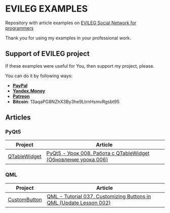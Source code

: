 # EVILEG EXAMPLES

Repository with article examples on [EVILEG Social Network for programmers](https://evileg.com)

Thank you for using my examples in your professional work.

## Support of EVILEG project

If these examples were useful for You, then support my project, please.

You can do it by following ways:

* **[PayPal](https://www.paypal.me/legotckoi)**
* **[Yandex.Money](https://money.yandex.ru/to/410011306906193)**
* **[Patreon](https://www.patreon.com/evileg)**
* **Bitcoin**: 13aqaPG8NZhX3By3he9LtrnHsmvRgsbt95

## Articles

### PyQt5

| Project | Article |
| --- | --- |
| [QTableWidget](PyQt5/QTableWidget) | [PyQt5 - Урок 008. Работа с QTableWidget (Обновление урока 006)](https://evileg.com/post/572/)|

### QML

| Project | Article |
| --- | --- |
| [CustomButton](QML/CustomButton) | [QML - Tutorial 037. Customizing Buttons in QML (Update Lesson 002)](https://evileg.com/en/post/571/) |
